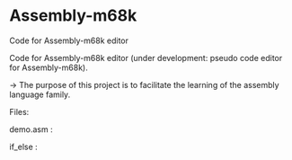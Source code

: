 # Assembly-m68k
Code for Assembly-m68k editor

Code for Assembly-m68k editor (under development: pseudo code editor for Assembly-m68k).

-> The purpose of this project is to facilitate the learning of the assembly language family.

Files:

demo.asm : 

if_else :


